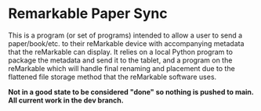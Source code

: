 # Remarkable Paper Sync
This is a program (or set of programs) intended to allow a user to send a paper/book/etc. to their reMarkable device with accompanying metadata that the reMarkable can display. It relies on a local Python program to package the metadata and send it to the tablet, and a program on the reMarkable which will handle final renaming and placement due to the flattened file storage method that the reMarkable software uses.

**Not in a good state to be considered "done" so nothing is pushed to main. All current work in the dev branch.**
